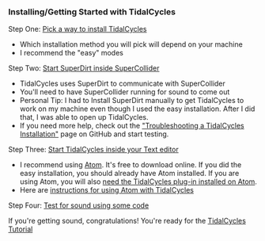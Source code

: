 ### Installing/Getting Started with TidalCycles

Step One: [Pick a way to install TidalCycles](https://tidalcycles.org/index.php/Installation)
- Which installation method you will pick will depend on your machine
- I recommend the "easy" modes

Step Two: [Start SuperDirt inside SuperCollider](https://tidalcycles.org/index.php/Start_tidalcycles_and_superdirt_for_the_first_time)
- TidalCycles uses SuperDirt to communicate with SuperCollider
- You'll need to have SuperCollider running for sound to come out
- Personal Tip: I had to Install SuperDirt manually to get TidalCycles to work on my machine even though I used the easy installation. After I did that, I was able to open up TidalCycles.
- If you need more help, check out the ["Troubleshooting a TidalCycles Installation"](https://tidalcycles.org/index.php/MacOS_installation) page on GitHub and start testing.

Step Three: [Start TidalCycles inside your Text editor](https://tidalcycles.org/index.php/Start_tidalcycles_and_superdirt_for_the_first_time#Start_TidalCycles_inside_your_text_editor)
- I recommend using [Atom](https://atom.io/). It's free to download online. If you did the easy installation, you should already have Atom installed. If you are using Atom, you will also [need the TidalCycles plug-in installed on Atom](https://tidalcycles.org/index.php/MacOS_installation#Install_Atom_Extension).
- Here are [instructions for using Atom with TidalCycles](https://tidalcycles.org/index.php/Start_tidalcycles_and_superdirt_for_the_first_time#Instructions_for_Atom)

Step Four: [Test for sound using some code](https://tidalcycles.org/index.php/Start_tidalcycles_and_superdirt_for_the_first_time#Start_TidalCycles_inside_your_text_editor)

If you're getting sound, congratulations! You're ready for the [TidalCycles Tutorial](https://tidalcycles.org/index.php/Tutorial)
